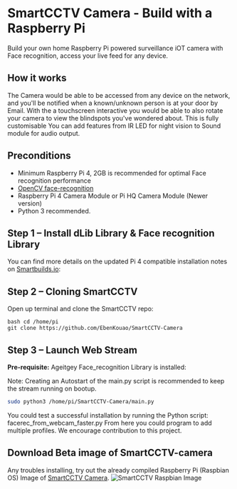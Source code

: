 # SmartCCTV Camera - Build with a Raspberry Pi

Build your own home Raspberry Pi powered surveillance iOT camera with Face recognition, access your live feed for any device.

## How it works
The Camera would be able to be accessed from any device on the network, and you'll be notified when a known/unknown person is at your door
by Email. With the a touchscreen interactive you would be able to also rotate your camera to view the blindspots you've wondered about.
This is fully customisable You can add features from IR LED for night vision to Sound module for audio output. 

## Preconditions

* Minimum Raspberry Pi 4, 2GB is recommended for optimal Face recognition performance
* [OpenCV face-recognition](https://github.com/ageitgey/face_recognition)
* Raspberry Pi 4 Camera Module or Pi HQ Camera Module (Newer version)
* Python 3 recommended.


## Step 1 – Install dLib Library & Face recognition Library
You can find more details on the updated Pi 4 compatible installation notes on [Smartbuilds.io](https://smartbuilds.io/installing-face-recognition-library-on-raspberry-pi-4/):


## Step 2 – Cloning SmartCCTV
Open up terminal and clone the SmartCCTV repo:

```
bash cd /home/pi
git clone https://github.com/EbenKouao/SmartCCTV-Camera
```

## Step 3 – Launch Web Stream
**Pre-requisite:** Ageitgey Face_recognition Library is installed:

Note: Creating an Autostart of the main.py script is recommended to keep the stream running on bootup.
```bash cd modules
sudo python3 /home/pi/SmartCCTV-Camera/main.py
```
You could test a successful installation by running the Python script: facerec_from_webcam_faster.py
From here you could program to add multiple profiles. We encourage contribution to this project.

## Download Beta image of SmartCCTV-camera
Any troubles installing, try out the already compiled Raspberry Pi (Raspbian OS) Image of [SmartCCTV Camera](https://smartbuilds.io).
![SmartCCTV Raspbian Image](img/readme/smart-cctv-thumbnail.png)
